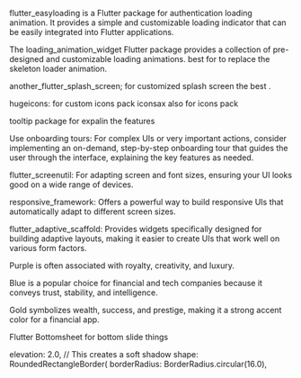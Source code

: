 flutter_easyloading is a Flutter package for authentication loading animation. It provides a simple and customizable loading indicator that can be easily integrated into Flutter applications.

The loading_animation_widget Flutter package provides a collection of pre-designed and customizable loading animations. best for to replace the skeleton loader animation.



another_flutter_splash_screen; for customized splash screen the best .


hugeicons:  for custom icons pack
iconsax also for icons pack


tooltip package for expalin the features


Use onboarding tours: For complex UIs or very important actions, consider implementing an on-demand, step-by-step onboarding tour that guides the user through the interface, explaining the key features as needed.


flutter_screenutil: For adapting screen and font sizes, ensuring your UI looks good on a wide range of devices.

responsive_framework: Offers a powerful way to build responsive UIs that automatically adapt to different screen sizes.

flutter_adaptive_scaffold: Provides widgets specifically designed for building adaptive layouts, making it easier to create UIs that work well on various form factors.


Purple is often associated with royalty, creativity, and luxury.

Blue is a popular choice for financial and tech companies because it conveys trust, stability, and intelligence.

Gold symbolizes wealth, success, and prestige, making it a strong accent color for a financial app.

 Flutter Bottomsheet for bottom slide things
 


 elevation: 2.0, // This creates a soft shadow
  shape: RoundedRectangleBorder(
    borderRadius: BorderRadius.circular(16.0),